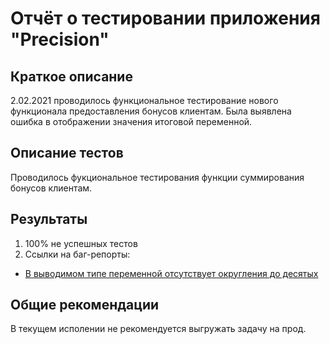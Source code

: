 # Отчёт о тестировании приложения "Precision"

## Краткое описание

2.02.2021 проводилось функциональное тестирование нового функционала предоставления бонусов клиентам. Была выявлена ошибка в отображении значения итоговой переменной.

## Описание тестов

Проводилось фукциональное тестирования функции суммирования бонусов клиентам.

## Результаты

1. 100% не успешных тестов
2. Ссылки на баг-репорты:

* [В выводимом типе переменной отсутствует округления до десятых](https://github.com/Shenaeva/Precision/issues/1)

## Общие рекомендации

В текущем исполении не рекомендуется выгружать задачу на прод.
